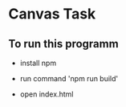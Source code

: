 # Canvas Task

## To run this programm

- install npm

- run command 'npm run build'

- open index.html
